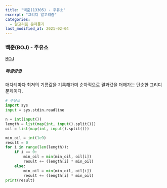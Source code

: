 ```yaml
---
title: "백준(13305) - 주유소"
excerpt: "그리디 알고리즘"
categories:
  - 알고리즘 문제풀기
last_modified_at: 2021-02-04
---
```


### 백준(BOJ) - 주유소

[BOJ](https://www.acmicpc.net/problem/13305)

##### 해결방법 

매차례마다 최저의 기름값을 기록해가며 순차적으로 결과값을 더해가는 단순한 그리디 문제이다.

```python
# 주유소
import sys
input = sys.stdin.readline

n = int(input())
length = list(map(int, input().split()))
oil = list(map(int, input().split()))

min_oil = int(1e9)
result = 0
for i in range(len(length)):
    if i == 0:
        min_oil = min(min_oil, oil[i])
        result += (length[i] * min_oil)
    else:
        min_oil = min(min_oil, oil[i])
        result += (length[i] * min_oil)
print(result)
```
